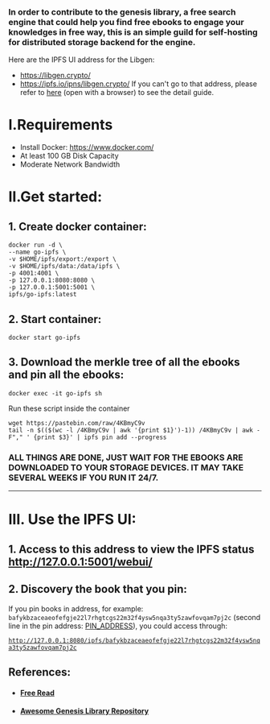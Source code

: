 ### In order to contribute to the genesis library, a free search engine that could help you find free ebooks to engage your knowledges in free way, this is an simple guild for self-hosting for distributed storage backend for the engine.

Here are the IPFS UI address for the Libgen:

- https://libgen.crypto/
- https://ipfs.io/ipns/libgen.crypto/
  If you can't go to that address, please refer to [here](Guide.md) (open with a browser) to see the detail guide.

# I.Requirements

- Install Docker: https://www.docker.com/
- At least 100 GB Disk Capacity
- Moderate Network Bandwidth

# II.Get started:

## 1. Create docker container:

```
docker run -d \
--name go-ipfs \
-v $HOME/ipfs/export:/export \
-v $HOME/ipfs/data:/data/ipfs \
-p 4001:4001 \
-p 127.0.0.1:8080:8080 \
-p 127.0.0.1:5001:5001 \
ipfs/go-ipfs:latest
```

## 2. Start container:

```
docker start go-ipfs
```

## 3. Download the merkle tree of all the ebooks and pin all the ebooks:

```
docker exec -it go-ipfs sh
```

Run these script inside the container

```
wget https://pastebin.com/raw/4KBmyC9v
tail -n $(($(wc -l /4KBmyC9v | awk '{print $1}')-1)) /4KBmyC9v | awk -F"," ' {print $3}' | ipfs pin add --progress
```

### ALL THINGS ARE DONE, JUST WAIT FOR THE EBOOKS ARE DOWNLOADED TO YOUR STORAGE DEVICES. IT MAY TAKE SEVERAL WEEKS IF YOU RUN IT 24/7.

---

# III. Use the IPFS UI:

## 1. Access to this address to view the IPFS status http://127.0.0.1:5001/webui/

## 2. Discovery the book that you pin:

If you pin books in address, for example: `bafykbzaceaeofefgje22l7rhgtcgs22m32f4ysw5nqa3ty5zawfovqam7pj2c` (second line in the pin address: [PIN_ADDRESS](PIN_ADDRESS)), you could access through:

[`http://127.0.0.1:8080/ipfs/bafykbzaceaeofefgje22l7rhgtcgs22m32f4ysw5nqa3ty5zawfovqam7pj2c`](http://127.0.0.1:8080/ipfs/bafykbzaceaeofefgje22l7rhgtcgs22m32f4ysw5nqa3ty5zawfovqam7pj2c)

## References:

- #### [Free Read](https://freeread.org/ipfs.html)
- #### [Awesome Genesis Library Repository](https://github.com/freereadorg/awesome-libgen)

